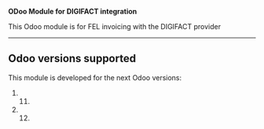 **ODoo Module for DIGIFACT integration**

This Odoo module is for FEL invoicing with the DIGIFACT provider

---

## Odoo versions supported

This module is developed for the next Odoo versions:

1. 11.
2. 12.